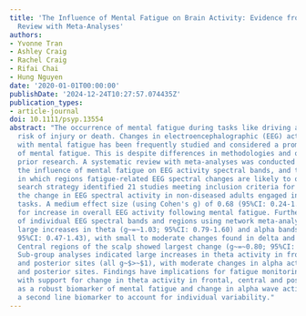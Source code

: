 ```yaml
---
title: 'The Influence of Mental Fatigue on Brain Activity: Evidence from a Systematic
  Review with Meta-Analyses'
authors:
- Yvonne Tran
- Ashley Craig
- Rachel Craig
- Rifai Chai
- Hung Nguyen
date: '2020-01-01T00:00:00'
publishDate: '2024-12-24T10:27:57.074435Z'
publication_types:
- article-journal
doi: 10.1111/psyp.13554
abstract: "The occurrence of mental fatigue during tasks like driving a vehicle increases
  risk of injury or death. Changes in electroencephalographic (EEG) activity associated
  with mental fatigue has been frequently studied and considered a promising biomarker
  of mental fatigue. This is despite differences in methodologies and outcomes in
  prior research. A systematic review with meta-analyses was conducted to establish
  the influence of mental fatigue on EEG activity spectral bands, and to determine
  in which regions fatigue-related EEG spectral changes are likely to occur. A high-yield
  search strategy identified 21 studies meeting inclusion criteria for investigating
  the change in EEG spectral activity in non-diseased adults engaged in mentally fatiguing
  tasks. A medium effect size (using Cohen's g) of 0.68 (95%CI: 0.24-1.13) was found
  for increase in overall EEG activity following mental fatigue. Further examination
  of individual EEG spectral bands and regions using network meta-analyses indicated
  large increases in theta (g~=~1.03; 95%CI: 0.79-1.60) and alpha bands (g~=~0.85;
  95%CI: 0.47-1.43), with small to moderate changes found in delta and beta bands.
  Central regions of the scalp showed largest change (g~=~0.80; 95%CI: 0.46-1.21).
  Sub-group analyses indicated large increases in theta activity in frontal, central
  and posterior sites (all g~$>~$1), with moderate changes in alpha activity in central
  and posterior sites. Findings have implications for fatigue monitoring and countermeasures
  with support for change in theta activity in frontal, central and posterior sites
  as a robust biomarker of mental fatigue and change in alpha wave activity considered
  a second line biomarker to account for individual variability."
---
```

